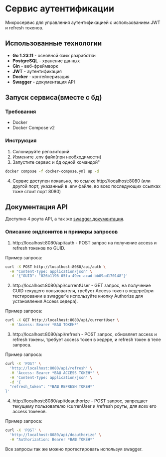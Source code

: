 # Сервис аутентификации

Микросервис для управления аутентификацией с использованием JWT и refresh токенов.

## Использованные технологии

- **Go 1.23.11** - основной язык разработки
- **PostgreSQL** - хранение данных
- **Gin** - веб-фреймворк
- **JWT** - аутентификация
- **Docker** - контейнеризация
- **Swagger** - документация API

## Запуск сервиса(вместе с бд)

### Требования
- Docker
- Docker Compose v2

### Инструкция

1. Склонируйте репозиторий
2. Измените .env файл(при необходимости)
3. Запустите сервис и бд одной командой"
```bash
docker compose -f docker-compose.yml up -d
```
4. Сервис доступен локально, по ссылке http://localhost:8080 (или другой порт, указанный в .env файле, во всех последующих ссылках тоже стоит порт 8080)

## Документация API

Доступно 4 роута API, а так же [swagger документация](http://localhost:8080/swagger/index.html).

### Описание эндпоинтов и примеры запросов

1. http://localhost:8080/api/auth - POST запрос на получение access и refresh токенов по GUID.

Пример запроса:

```bash
curl -X POST http://localhost:8080/api/auth \
  -H "Content-Type: application/json" \
  -d '{"GUID": "026b1196-05fa-49ec-acad-bb09ad170148"}'
```

2. http://localhost:8080/api/currentUser - GET запрос, на получение GUID текущего пользователя, требует Access токен в хедере(при тестировании в swagger'e используйте кнопку Authorize для установления Access хедера).

Пример запроса:

```bash
curl -X GET http://localhost:8080/api/currentUser \
  -H 'Access: Bearer *ВАШ ТОКЕН*'
```

3. http://localhost:8080/api/refresh - POST запрос, обновляет access и refresh токены, требует access токен в хедере, и refresh токен в теле запроса.

Пример запроса:

```bash
curl -X 'POST' \
  'http://localhost:8080/api/refresh' \
  -H 'Access: Bearer *ВАШ ACCESS ТОКЕН*' \
  -H 'Content-Type: application/json' \
  -d '{
  "refresh_token": "*ВАШ REFRESH ТОКЕН*"
}'
```

4. http://localhost:8080/api/deauthorize - POST запрос, запрещает текущему пользователю /currenUser и /refresh роуты, для *всех* его access токенов.

Пример запроса:

```bash
curl -X 'POST' \
  'http://localhost:8080/api/deauthorize' \
  -H "Authorization: Bearer *ВАШ ТОКЕН*"
```

Все запросы так же можно протестировать используя swagger.